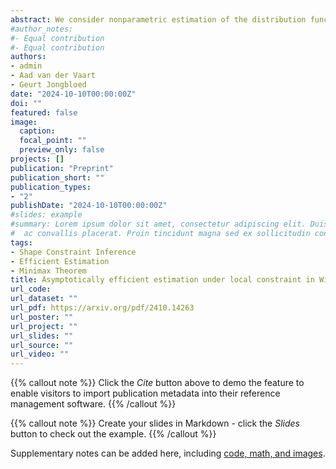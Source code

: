 ```yaml
---
abstract: We consider nonparametric estimation of the distribution function F of squared sphere radii in the classical Wicksell problem. Under smoothness conditions on F in a neighborhood of x, in Gili, Jongbloed and van der Vaart (2024) it is shown that the Isotonic Inverse Estimator (IIE) is asymptotically efficient and attains rate of convergence √n/√logn. If F is constant on an interval containing x, the optimal rate of convergence increases to √n and the IIE attains this rate adaptively, i.e. without explicitly using the knowledge of local constancy. However, in this case, the asymptotic distribution is not normal. In this paper, we introduce three informed projection-type estimators of F, which use knowledge on the interval of constancy and show these are all asymptotically equivalent and normal. Furthermore, we establish a local asymptotic minimax lower bound in this setting, proving that the three informed estimators are asymptotically efficient and a convolution result showing that the IIE is not efficient. We also derive the asymptotic distribution of the difference of the IIE with the efficient estimators, demonstrating that the IIE is not asymptotically equivalent to the informed estimators. Through a simulation study, we provide evidence that the performance of the IIE closely resembles that of its competitors.
#author_notes:
#- Equal contribution
#- Equal contribution
authors:
- admin
- Aad van der Vaart
- Geurt Jongbloed
date: "2024-10-10T00:00:00Z"
doi: ""
featured: false
image:
  caption: 
  focal_point: ""
  preview_only: false
projects: []
publication: "Preprint"
publication_short: ""
publication_types:
- "2"
publishDate: "2024-10-10T00:00:00Z"
#slides: example
#summary: Lorem ipsum dolor sit amet, consectetur adipiscing elit. Duis posuere tellus
#  ac convallis placerat. Proin tincidunt magna sed ex sollicitudin condimentum.
tags:
- Shape Constraint Inference
- Efficient Estimation
- Minimax Theorem
title: Asymptotically efficient estimation under local constraint in Wicksell's problem
url_code: 
url_dataset: ""
url_pdf: https://arxiv.org/pdf/2410.14263
url_poster: ""
url_project: ""
url_slides: ""
url_source: ""
url_video: ""
---
```


{{% callout note %}}
Click the *Cite* button above to demo the feature to enable visitors to import publication metadata into their reference management software.
{{% /callout %}}

{{% callout note %}}
Create your slides in Markdown - click the *Slides* button to check out the example.
{{% /callout %}}

Supplementary notes can be added here, including [code, math, and images](https://wowchemy.com/docs/writing-markdown-latex/).


